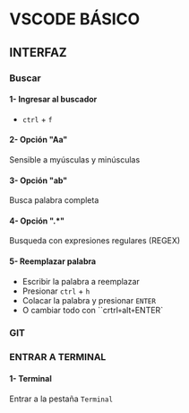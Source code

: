 #  VSCODE BÁSICO

## INTERFAZ
### Buscar
#### 1-  Ingresar al buscador
* `ctrl` + `f`
#### 2- Opción "Aa"
Sensible a myúsculas y minúsculas
#### 3- Opción "ab"
Busca palabra completa 
#### 4- Opción ".*"
Busqueda con expresiones regulares (REGEX)
#### 5- Reemplazar palabra
* Escribir la palabra a reemplazar
* Presionar `ctrl` + `h`
* Colacar la palabra y presionar `ENTER`
* O cambiar todo con ``crtrl` + `alt` + `ENTER`

### GIT 
### ENTRAR A TERMINAL
#### 1- Terminal
Entrar a la pestaña `Terminal` 



